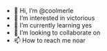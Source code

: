 - 👋 Hi, I’m @coolmerle
- 👀 I’m interested in victorious 
- 🌱 I’m currently learning yes
- 💞️ I’m looking to collaborate on 
- 📫 How to reach me noar

<!---
coolmerle/coolmerle is a ✨ special ✨ repository because its `README.md` (this file) appears on your GitHub profile.
You can click the Preview link to take a look at your changes.
--->
